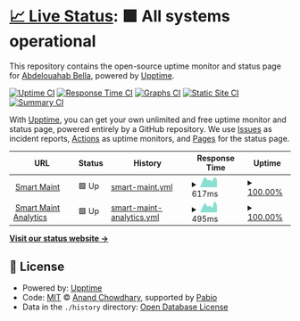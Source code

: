 # [📈 Live Status](https://bellaabdelouahab.github.io/s-maint-monitor): <!--live status--> **🟩 All systems operational**

This repository contains the open-source uptime monitor and status page for [Abdelouahab Bella](CodeMaster.ninja), powered by [Upptime](https://github.com/upptime/upptime).

[![Uptime CI](https://github.com/bellaabdelouahab/s-maint-monitor/workflows/Uptime%20CI/badge.svg)](https://github.com/bellaabdelouahab/s-maint-monitor/actions?query=workflow%3A%22Uptime+CI%22)
[![Response Time CI](https://github.com/bellaabdelouahab/s-maint-monitor/workflows/Response%20Time%20CI/badge.svg)](https://github.com/bellaabdelouahab/s-maint-monitor/actions?query=workflow%3A%22Response+Time+CI%22)
[![Graphs CI](https://github.com/bellaabdelouahab/s-maint-monitor/workflows/Graphs%20CI/badge.svg)](https://github.com/bellaabdelouahab/s-maint-monitor/actions?query=workflow%3A%22Graphs+CI%22)
[![Static Site CI](https://github.com/bellaabdelouahab/s-maint-monitor/workflows/Static%20Site%20CI/badge.svg)](https://github.com/bellaabdelouahab/s-maint-monitor/actions?query=workflow%3A%22Static+Site+CI%22)
[![Summary CI](https://github.com/bellaabdelouahab/s-maint-monitor/workflows/Summary%20CI/badge.svg)](https://github.com/bellaabdelouahab/s-maint-monitor/actions?query=workflow%3A%22Summary+CI%22)

With [Upptime](https://upptime.js.org), you can get your own unlimited and free uptime monitor and status page, powered entirely by a GitHub repository. We use [Issues](https://github.com/bellaabdelouahab/s-maint-monitor/issues) as incident reports, [Actions](https://github.com/bellaabdelouahab/s-maint-monitor/actions) as uptime monitors, and [Pages](https://bellaabdelouahab.github.io/s-maint-monitor) for the status page.

<!--start: status pages-->
<!-- This summary is generated by Upptime (https://github.com/upptime/upptime) -->
<!-- Do not edit this manually, your changes will be overwritten -->
<!-- prettier-ignore -->
| URL | Status | History | Response Time | Uptime |
| --- | ------ | ------- | ------------- | ------ |
| <img alt="" src="https://icons.duckduckgo.com/ip3/s-maint.com.ico" height="13"> [Smart Maint](https://s-maint.com) | 🟩 Up | [smart-maint.yml](https://github.com/bellaabdelouahab/s-maint-monitor/commits/HEAD/history/smart-maint.yml) | <details><summary><img alt="Response time graph" src="./graphs/smart-maint/response-time-week.png" height="20"> 617ms</summary><br><a href="https://bellaabdelouahab.github.io/s-maint-monitor/history/smart-maint"><img alt="Response time 636" src="https://img.shields.io/endpoint?url=https%3A%2F%2Fraw.githubusercontent.com%2Fbellaabdelouahab%2Fs-maint-monitor%2FHEAD%2Fapi%2Fsmart-maint%2Fresponse-time.json"></a><br><a href="https://bellaabdelouahab.github.io/s-maint-monitor/history/smart-maint"><img alt="24-hour response time 589" src="https://img.shields.io/endpoint?url=https%3A%2F%2Fraw.githubusercontent.com%2Fbellaabdelouahab%2Fs-maint-monitor%2FHEAD%2Fapi%2Fsmart-maint%2Fresponse-time-day.json"></a><br><a href="https://bellaabdelouahab.github.io/s-maint-monitor/history/smart-maint"><img alt="7-day response time 617" src="https://img.shields.io/endpoint?url=https%3A%2F%2Fraw.githubusercontent.com%2Fbellaabdelouahab%2Fs-maint-monitor%2FHEAD%2Fapi%2Fsmart-maint%2Fresponse-time-week.json"></a><br><a href="https://bellaabdelouahab.github.io/s-maint-monitor/history/smart-maint"><img alt="30-day response time 575" src="https://img.shields.io/endpoint?url=https%3A%2F%2Fraw.githubusercontent.com%2Fbellaabdelouahab%2Fs-maint-monitor%2FHEAD%2Fapi%2Fsmart-maint%2Fresponse-time-month.json"></a><br><a href="https://bellaabdelouahab.github.io/s-maint-monitor/history/smart-maint"><img alt="1-year response time 636" src="https://img.shields.io/endpoint?url=https%3A%2F%2Fraw.githubusercontent.com%2Fbellaabdelouahab%2Fs-maint-monitor%2FHEAD%2Fapi%2Fsmart-maint%2Fresponse-time-year.json"></a></details> | <details><summary><a href="https://bellaabdelouahab.github.io/s-maint-monitor/history/smart-maint">100.00%</a></summary><a href="https://bellaabdelouahab.github.io/s-maint-monitor/history/smart-maint"><img alt="All-time uptime 99.98%" src="https://img.shields.io/endpoint?url=https%3A%2F%2Fraw.githubusercontent.com%2Fbellaabdelouahab%2Fs-maint-monitor%2FHEAD%2Fapi%2Fsmart-maint%2Fuptime.json"></a><br><a href="https://bellaabdelouahab.github.io/s-maint-monitor/history/smart-maint"><img alt="24-hour uptime 100.00%" src="https://img.shields.io/endpoint?url=https%3A%2F%2Fraw.githubusercontent.com%2Fbellaabdelouahab%2Fs-maint-monitor%2FHEAD%2Fapi%2Fsmart-maint%2Fuptime-day.json"></a><br><a href="https://bellaabdelouahab.github.io/s-maint-monitor/history/smart-maint"><img alt="7-day uptime 100.00%" src="https://img.shields.io/endpoint?url=https%3A%2F%2Fraw.githubusercontent.com%2Fbellaabdelouahab%2Fs-maint-monitor%2FHEAD%2Fapi%2Fsmart-maint%2Fuptime-week.json"></a><br><a href="https://bellaabdelouahab.github.io/s-maint-monitor/history/smart-maint"><img alt="30-day uptime 100.00%" src="https://img.shields.io/endpoint?url=https%3A%2F%2Fraw.githubusercontent.com%2Fbellaabdelouahab%2Fs-maint-monitor%2FHEAD%2Fapi%2Fsmart-maint%2Fuptime-month.json"></a><br><a href="https://bellaabdelouahab.github.io/s-maint-monitor/history/smart-maint"><img alt="1-year uptime 99.98%" src="https://img.shields.io/endpoint?url=https%3A%2F%2Fraw.githubusercontent.com%2Fbellaabdelouahab%2Fs-maint-monitor%2FHEAD%2Fapi%2Fsmart-maint%2Fuptime-year.json"></a></details>
| <img alt="" src="https://icons.duckduckgo.com/ip3/analytics.s-maint.com.ico" height="13"> [Smart Maint Analytics](https://analytics.s-maint.com) | 🟩 Up | [smart-maint-analytics.yml](https://github.com/bellaabdelouahab/s-maint-monitor/commits/HEAD/history/smart-maint-analytics.yml) | <details><summary><img alt="Response time graph" src="./graphs/smart-maint-analytics/response-time-week.png" height="20"> 495ms</summary><br><a href="https://bellaabdelouahab.github.io/s-maint-monitor/history/smart-maint-analytics"><img alt="Response time 489" src="https://img.shields.io/endpoint?url=https%3A%2F%2Fraw.githubusercontent.com%2Fbellaabdelouahab%2Fs-maint-monitor%2FHEAD%2Fapi%2Fsmart-maint-analytics%2Fresponse-time.json"></a><br><a href="https://bellaabdelouahab.github.io/s-maint-monitor/history/smart-maint-analytics"><img alt="24-hour response time 477" src="https://img.shields.io/endpoint?url=https%3A%2F%2Fraw.githubusercontent.com%2Fbellaabdelouahab%2Fs-maint-monitor%2FHEAD%2Fapi%2Fsmart-maint-analytics%2Fresponse-time-day.json"></a><br><a href="https://bellaabdelouahab.github.io/s-maint-monitor/history/smart-maint-analytics"><img alt="7-day response time 495" src="https://img.shields.io/endpoint?url=https%3A%2F%2Fraw.githubusercontent.com%2Fbellaabdelouahab%2Fs-maint-monitor%2FHEAD%2Fapi%2Fsmart-maint-analytics%2Fresponse-time-week.json"></a><br><a href="https://bellaabdelouahab.github.io/s-maint-monitor/history/smart-maint-analytics"><img alt="30-day response time 464" src="https://img.shields.io/endpoint?url=https%3A%2F%2Fraw.githubusercontent.com%2Fbellaabdelouahab%2Fs-maint-monitor%2FHEAD%2Fapi%2Fsmart-maint-analytics%2Fresponse-time-month.json"></a><br><a href="https://bellaabdelouahab.github.io/s-maint-monitor/history/smart-maint-analytics"><img alt="1-year response time 489" src="https://img.shields.io/endpoint?url=https%3A%2F%2Fraw.githubusercontent.com%2Fbellaabdelouahab%2Fs-maint-monitor%2FHEAD%2Fapi%2Fsmart-maint-analytics%2Fresponse-time-year.json"></a></details> | <details><summary><a href="https://bellaabdelouahab.github.io/s-maint-monitor/history/smart-maint-analytics">100.00%</a></summary><a href="https://bellaabdelouahab.github.io/s-maint-monitor/history/smart-maint-analytics"><img alt="All-time uptime 99.98%" src="https://img.shields.io/endpoint?url=https%3A%2F%2Fraw.githubusercontent.com%2Fbellaabdelouahab%2Fs-maint-monitor%2FHEAD%2Fapi%2Fsmart-maint-analytics%2Fuptime.json"></a><br><a href="https://bellaabdelouahab.github.io/s-maint-monitor/history/smart-maint-analytics"><img alt="24-hour uptime 100.00%" src="https://img.shields.io/endpoint?url=https%3A%2F%2Fraw.githubusercontent.com%2Fbellaabdelouahab%2Fs-maint-monitor%2FHEAD%2Fapi%2Fsmart-maint-analytics%2Fuptime-day.json"></a><br><a href="https://bellaabdelouahab.github.io/s-maint-monitor/history/smart-maint-analytics"><img alt="7-day uptime 100.00%" src="https://img.shields.io/endpoint?url=https%3A%2F%2Fraw.githubusercontent.com%2Fbellaabdelouahab%2Fs-maint-monitor%2FHEAD%2Fapi%2Fsmart-maint-analytics%2Fuptime-week.json"></a><br><a href="https://bellaabdelouahab.github.io/s-maint-monitor/history/smart-maint-analytics"><img alt="30-day uptime 100.00%" src="https://img.shields.io/endpoint?url=https%3A%2F%2Fraw.githubusercontent.com%2Fbellaabdelouahab%2Fs-maint-monitor%2FHEAD%2Fapi%2Fsmart-maint-analytics%2Fuptime-month.json"></a><br><a href="https://bellaabdelouahab.github.io/s-maint-monitor/history/smart-maint-analytics"><img alt="1-year uptime 99.98%" src="https://img.shields.io/endpoint?url=https%3A%2F%2Fraw.githubusercontent.com%2Fbellaabdelouahab%2Fs-maint-monitor%2FHEAD%2Fapi%2Fsmart-maint-analytics%2Fuptime-year.json"></a></details>

<!--end: status pages-->

[**Visit our status website →**](https://bellaabdelouahab.github.io/s-maint-monitor)

## 📄 License

- Powered by: [Upptime](https://github.com/upptime/upptime)
- Code: [MIT](./LICENSE) © [Anand Chowdhary](https://anandchowdhary.com), supported by [Pabio](https://pabio.com)
- Data in the `./history` directory: [Open Database License](https://opendatacommons.org/licenses/odbl/1-0/)
